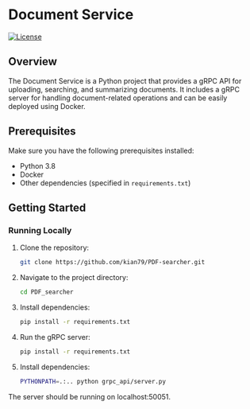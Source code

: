 # Document Service

[![License](https://img.shields.io/badge/license-MIT-blue.svg)](LICENSE)

## Overview

The Document Service is a Python project that provides a gRPC API for uploading, searching, and summarizing documents. It includes a gRPC server for handling document-related operations and can be easily deployed using Docker.

## Prerequisites

Make sure you have the following prerequisites installed:

- Python 3.8
- Docker
- Other dependencies (specified in `requirements.txt`)

## Getting Started

### Running Locally

1. Clone the repository:

   ```bash
   git clone https://github.com/kian79/PDF-searcher.git
2. Navigate to the project directory:
   ```bash
   cd PDF_searcher
3. Install dependencies:
   ```bash
   pip install -r requirements.txt
4. Run the gRPC server:
   ```bash
   pip install -r requirements.txt
5. Install dependencies:
   ```bash
   PYTHONPATH=.:.. python grpc_api/server.py
  The server should be running on localhost:50051.






